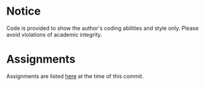 # Notice
Code is provided to show the author's coding abilities and style only. Please avoid violations of academic integrity.

# Assignments
Assignments are listed [here](https://knowledge.kitchen/Computer_Science_Schedule) at the time of this commit.
